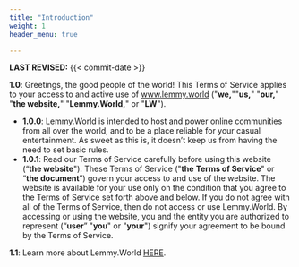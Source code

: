 ```yaml
---
title: "Introduction"
weight: 1
header_menu: true

---
```


**LAST REVISED:** {{< commit-date >}}
​​

**1.0**: Greetings, the good people of the world! This Terms of Service applies to your access to and active use of www.lemmy.world ("**we,**""**us,**" "**our,**" "**the website,**" "**Lemmy.World,**" or "**LW**").
​

- **1.0.0**: Lemmy.World is intended to host and power online communities from all over the world, and to be a place reliable for your casual entertainment. As sweet as this is, it doesn’t keep us from having the need to set basic rules.
- **1.0.1**:  Read our Terms of Service carefully before using this website (“**the website**"). These Terms of Service ("**the** **Terms of Service**" or “**the document**”) govern your access to and use of the website. The website is available for your use only on the condition that you agree to the Terms of Service set forth above and below. If you do not agree with all of the Terms of Service, then do not access or use Lemmy.World. By accessing or using the website, you and the entity you are authorized to represent (“**user**” "**you**" or "**your**") signify your agreement to be bound by the Terms of Service.
​

**1.1**: Learn more about Lemmy.World [HERE](<https://team.lemmy.world>).
​
